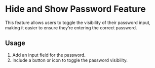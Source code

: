 # Hide and Show Password Feature

This feature allows users to toggle the visibility of their password input, making it easier to ensure they’re entering the correct password.

## Usage

1. Add an input field for the password.
2. Include a button or icon to toggle the password visibility.
